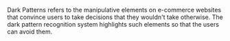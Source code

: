 Dark Patterns refers to the manipulative elements on e-commerce websites that convince users to take decisions that they wouldn't take otherwise. 
The dark pattern recognition system highlights such elements so that the users can avoid them.
